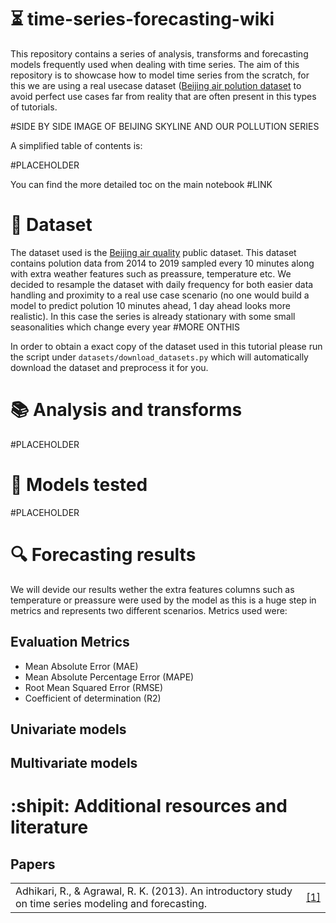 # :hourglass_flowing_sand: time-series-forecasting-wiki
This repository contains a series of analysis, transforms and forecasting models frequently used when dealing with time series. The aim of this repository is to showcase how to model time series from the scratch, for this we are using a real usecase dataset ([Beijing air polution dataset](https://archive.ics.uci.edu/ml/datasets/Beijing+PM2.5+Data) to avoid perfect use cases far from reality that are often present in this types of tutorials.

#SIDE BY SIDE IMAGE OF BEIJING SKYLINE AND OUR POLLUTION SERIES

A simplified table of contents is:

#PLACEHOLDER

You can find the more detailed toc on the main notebook #LINK

# :open_file_folder: Dataset

The dataset used is the [Beijing air quality](https://archive.ics.uci.edu/ml/datasets/Beijing+PM2.5+Data) public dataset. This dataset contains polution data from 2014 to 2019 sampled every 10 minutes along with extra weather features such as preassure, temperature etc. We decided to resample the dataset with daily frequency for both easier data handling and proximity to a real use case scenario (no one would build a model to predict polution 10 minutes ahead, 1 day ahead looks more realistic). In this case the series is already stationary with some small seasonalities which change every year #MORE ONTHIS

In order to obtain a exact copy of the dataset used in this tutorial please run the script under `datasets/download_datasets.py` which will automatically download the dataset and preprocess it for you.

#  📚 Analysis and transforms

#PLACEHOLDER

# :triangular_ruler: Models tested

#PLACEHOLDER

# :mag: Forecasting results
We will devide our results wether the extra features columns such as temperature or preassure were used by the model as this is a huge step in metrics and represents two different scenarios. Metrics used were:

## Evaluation Metrics
* Mean Absolute Error (MAE) 
* Mean Absolute Percentage Error (MAPE)
* Root Mean Squared Error (RMSE)
* Coefficient of determination (R2)

## Univariate models


## Multivariate models

# :shipit: Additional resources and literature
## Papers

|| |
| - | - |
| Adhikari, R., & Agrawal, R. K. (2013). An introductory study on time series modeling and forecasting.|[[1]](https://arxiv.org/ftp/arxiv/papers/1302/1302.6613.pdf)|
